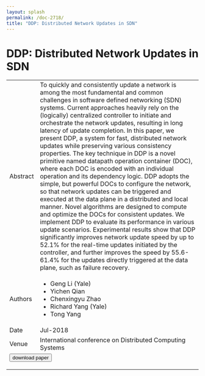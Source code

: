 ```yaml
---
layout: splash
permalink: /doc-2718/
title: "DDP: Distributed Network Updates in SDN"
---
```


# DDP: Distributed Network Updates in SDN

<table>
    <tbody>
    <tr>
        <td>Abstract</td>
        <td>To quickly and consistently update a network is among the most fundamental and common challenges in software defined networking (SDN) systems. Current approaches heavily rely on the (logically) centralized controller to initiate and orchestrate the network updates, resulting in long latency of update completion. In this paper, we present DDP, a system for fast, distributed network updates while preserving various consistency properties. The key technique in DDP is a novel primitive named datapath operation container (DOC), where each DOC is encoded with an individual operation and its dependency logic. DDP adopts the simple, but powerful DOCs to configure the network, so that network updates can be triggered and executed at the data plane in a distributed and local manner. Novel algorithms are designed to compute and optimize the DOCs for consistent updates. We implement DDP to evaluate its performance in various update scenarios. Experimental results show that DDP significantly improves network update speed by up to 52.1% for the real-time updates initiated by the controller, and further improves the speed by 55.6-61.4% for the updates directly triggered at the data plane, such as failure recovery.</td>
    </tr>
    <tr>
        <td>Authors</td>
        <td>
            <ul>
                <li>Geng Li (Yale)</li>
                <li>Yichen Qian</li>
                <li>Chenxingyu Zhao</li>
                <li>Richard Yang (Yale)</li>
                <li>Tong Yang</li>
            </ul>
        </td>
    </tr>
    <tr>
        <td>Date</td>
        <td>Jul-2018</td>
    </tr>
    <tr>
        <td>Venue</td>
        <td>International conference on Distributed Computing Systems</td>
    </tr>
        <tr>
            <td colspan="2">
                <form method="get" action="https://ibm.box.com/v/doc-2718-paper">
                    <button type="submit">download paper</button>
                </form>
            </td>
        </tr>
    </tbody>
</table>
